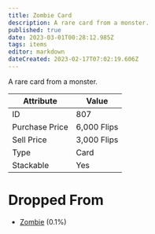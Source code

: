 ```yaml
---
title: Zombie Card
description: A rare card from a monster.
published: true
date: 2023-03-01T00:28:12.985Z
tags: items
editor: markdown
dateCreated: 2023-02-17T07:02:19.606Z
---
```


A rare card from a monster.

|Attribute|Value|
|-|-|
|ID|807|
|Purchase Price|6,000 Flips|
|Sell Price|3,000 Flips|
|Type|Card|
|Stackable|Yes|


# Dropped From
 * [Zombie](/monsters/zombie) (0.1%)
